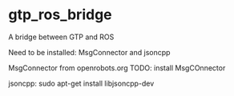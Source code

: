 # gtp_ros_bridge
A bridge between GTP and ROS

Need to be installed: MsgConnector and jsoncpp

MsgConnector from openrobots.org 
TODO: install MsgCOnnector

jsoncpp: sudo apt-get install libjsoncpp-dev

